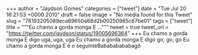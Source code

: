 
+++
author = "Jaydson Gomes"
categories = ["tweet"]
date = "Tue Jul 20 16:21:53 +0000 2010"
draft = false
image = "No media found for this Tweet"
slug = "78193205089eca69650e68d2b00250985c67be01"
tags = ["tweet"]
title = """Eu chamo a gorda monga E ..."""
tweet = true
tweet_url = "https://twitter.com/jaydson/status/19005696364"
+++
Eu chamo a gorda monga E digo uga, uga, uga Eu chamo a gorda monga E digo go, go, go Eu chamo a gorda monga E é o seguinteBabababababagô
